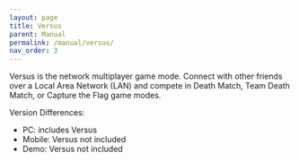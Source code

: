 ```yaml
---
layout: page
title: Versus
parent: Manual
permalink: /manual/versus/
nav_order: 3
---
```


Versus is the network multiplayer game mode. Connect with other friends over a Local Area Network (LAN) and compete in Death Match, Team Death Match, or Capture the Flag game modes.

Version Differences:
- PC: includes Versus
- Mobile: Versus not included
- Demo: Versus not included